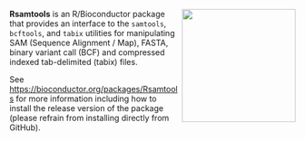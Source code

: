 [<img src="https://www.bioconductor.org/images/logo/jpg/bioconductor_logo_rgb.jpg" width="200" align="right"/>](https://bioconductor.org/)

**Rsamtools** is an R/Bioconductor package that provides an interface to the `samtools`, `bcftools`, and `tabix` utilities for manipulating SAM (Sequence Alignment / Map), FASTA, binary variant call (BCF) and compressed indexed tab-delimited (tabix) files.

See https://bioconductor.org/packages/Rsamtools for more information including how to install the release version of the package (please refrain from installing directly from GitHub).

